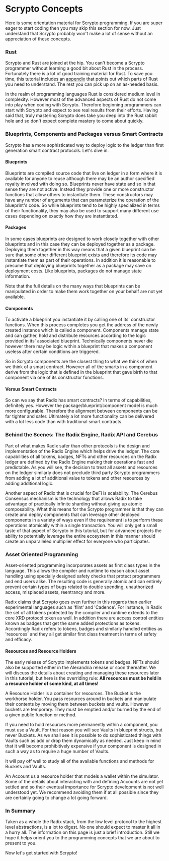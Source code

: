 # Scrypto Concepts

Here is some orientation material for Scrypto programming. If you are super eager to start coding then you may skip this section for now. Just understand that Scrypto probably won't make a lot of sense without an appreciation of these concepts.

### Rust

Scrypto and Rust are joined at the hip. You can't become a Scrypto programmer without learning a good bit about Rust in the process. Fortunately there is a lot of good training material for Rust. To save you time, this tutorial includes an [appendix](../appendix/learning-rust.md) that points out which parts of Rust you need to understand. The rest you can pick up on an as-needed basis.

In the realm of programming languages Rust is considered medium level in complexity. However most of the advanced aspects of Rust do not come into play when coding with Scrypto. Therefore beginning programmers can start with Scrypto and expect to see real results from their efforts. Having said that, truly mastering Scrypto does take you deep into the Rust rabbit hole and so don't expect complete mastery to come about quickly.

### Blueprints, Components and Packages versus Smart Contracts

Scrypto has a more sophisticated way to deploy logic to the ledger than first generation smart contract protocols. Let's dive in.

#### Blueprints

Blueprints are compiled source code that live on ledger in a form where it is available for anyone to reuse although there may be an author specified royalty involved with doing so. Blueprints never have state and so in that sense they are not active. Instead they provide one or more constructor functions that allow others to instantiate them. These constructors may have any number of arguments that can parameterize the operation of the blueprint's code. So while blueprints tend to be highly specialized in terms of their functionality, they may also be used to support many different use cases depending on exactly how they are instantiated.

#### Packages

In some cases blueprints are designed to work closely together with other blueprints and in this case they can be deployed together as a package. Deploying them together in this way means that a given blueprint can be sure that some other different blueprint exists and therefore its code may instantiate them as part of their operations. In addition it is reasonable to presume that deploying blueprints together as a package may save on deployment costs. Like blueprints, packages do not manage state information.

Note that the full details on the many ways that blueprints can be manipulated in order to make them work together on your behalf are not yet available.

#### Components

To activate a blueprint you instantiate it by calling one of its' constructor functions. When this process completes you get the address of the newly created instance which is called a component. Components manage state and can gather, hold and distribute resources according to the logic provided in its' associated blueprint. Technically components never die however there may be logic within a blueprint that makes a component useless after certain conditions are triggered.

So in Scrypto components are the closest thing to what we think of when we think of a smart contract. However all of the smarts in a component derive from the logic that is defined in the blueprint that gave birth to that component via one of its constructor functions.

#### Versus Smart Contracts

So can we say that Radix has smart contracts? In terms of capabilities, definitely yes. However the package/blueprint/component model is much more configurable. Therefore the alignment between components can be far tighter and safer. Ultimately a lot more functionality can be delivered with a lot less code than with traditional smart contracts.

### Behind the Scenes: The Radix Engine, Radix API and Cerebus

Part of what makes Radix safer than other protocols is the design and implementation of the Radix Engine which helps drive the ledger. The core capabilities of all tokens, badges, NFTs and other resources on the Radix ledger are defined by the Radix Engine making their operations fast and predictable. As you will see, the decision to treat all assets and resources on the ledger similarly does not preclude third party Scrypto programmers from adding a lot of additional value to tokens and other resources by adding additional logic.

Another aspect of Radix that is crucial for DeFi is scalability. The Cerebus Consensus mechanism is the technology that allows Radix to take advantage of practically infinite sharding without giving up atomic composability. What this means for the Scrypto programmer is that they can create and deploy components that can leverage other deployed components in a variety of ways even if the requirement is to perform these operations atomically within a single transaction. You will only get a small taste of that aspect of Scrypto in this tutorial, but for advanced projects the ability to potentially leverage the entire ecosystem in this manner should create an unparalleled multiplier effect for everyone who participates.

### Asset Oriented Programming

Asset-oriented programming incorporates assets as first class types in the language. This allows the compiler and runtime to reason about asset handling using specially designed safety checks that protect programmers and end users alike. The resulting code is generally atomic and can entirely prevent certain types of bugs related to double spending, unauthorized access, misplaced assets, reentrancy and more.

Radix claims that Scrypto goes even further in this regards than earlier experimental languages such as 'flint' and 'Cadence'. For instance, in Radix the set of all tokens protected by the compiler and runtime extends to the core XRD protocol token as well. In addition there are access control entities known as badges that get the same added protections as tokens. Accordingly Radix refers to tokens, badges and similarly handled entities as 'resources' and they all get similar first class treatment in terms of safety and efficacy.

#### Resources and Resource Holders

The early release of Scrypto implements tokens and badges. NFTs should also be supported either in the Alexandria release or soon thereafter. We will discuss the details about creating and managing these resources later in this tutorial, but here is the overriding rule: **All resources must be held in a resource holder of some kind, at all times!**

A Resource Holder is a container for resources. The Bucket is the workhorse holder. You pass resources around in buckets and manipulate their contents by moving them between buckets and vaults. However buckets are temporary. They must be emptied and/or burned by the end of a given public function or method.

If you need to hold resources more permanently within a component, you must use a Vault. For that reason you will see Vaults in blueprint structs, but never Buckets. As we shall see it is possible to do sophisticated things with Vaults such as add or drop them dynamically as needed. Just keep in mind that it will become prohibitively expensive if your component is designed in such a way as to require a huge number of Vaults.

It will pay off well to study all of the available functions and methods for Buckets and Vaults.

An Account us a resource holder that models a wallet within the simulator. Some of the details about interacting with and defining Accounts are not yet settled and so their eventual importance for Scrypto development is not well understood yet. We recommend avoiding them if at all possible since they are certainly going to change a lot going forward.

### In Summary

Taken as a whole the Radix stack, from the low level protocol to the highest level abstractions, is a lot to digest. No one should expect to master it all in a hurry all. The information on this page is just a brief introduction. Still we hope it helps orient you to the programming concepts that we are about to present to you.

Now let's get started with Scrypto!
